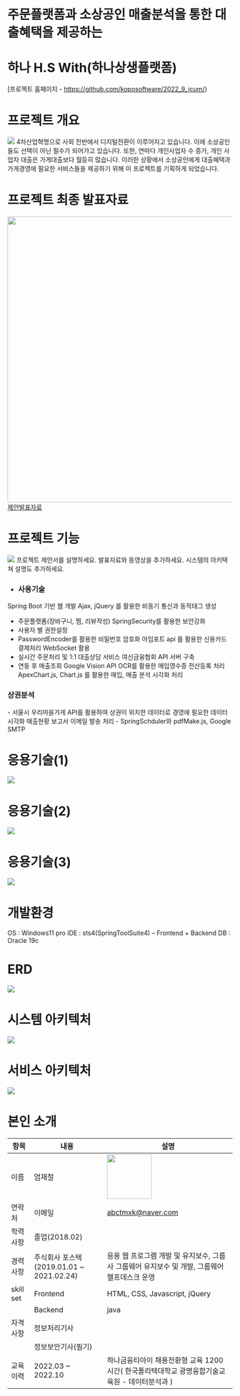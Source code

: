 # 주문플랫폼과 소상공인 매출분석을 통한 대출혜택을 제공하는 
# 하나 H.S With(하나상생플랫폼)

[프로젝트 홈페이지 - https://github.com/koposoftware/2022_9_jcum/)

# 프로젝트 개요
<img src="기획배경.jpg"/>
4차산업혁명으로 사회 전반에서 디지털전환이 이루어지고 있습니다.
이에 소상공인들도 선택이 아닌 필수가 되어가고 있습니다. 또한,
연마다 개인사업자 수 증가, 개인 사업자 대출은 가게대출보다 월등히 많습니다. 이러한 상황에서 소상공인에게 대출혜택과 가게경영에 필요한 서비스들을 제공하기 위해 이 프로젝트를 기획하게 되었습니다.

# 프로젝트 최종 발표자료
   <img src="pptcover.jpg" width="640" /><br>
   [제안발표자료](/하나상생플랫폼_최종발표.pptx)<br>

# 프로젝트 기능
<img src="프로젝트 기능.png"/>
프로젝트 제안서를 설명하세요. 발표자료와 동영상을 추가하세요. 시스템의 아키텍쳐 설명도 추가하세요.

* <h3><b>사용기술</b></h3>
Spring Boot 기반 웹 개발
Ajax,  jQuery 를 활용한 비동기 통신과 동적태그 생성
- 주문플랫폼(장바구니, 찜, 리뷰작성)
SpringSecurity를 활용한 보안강화
- 사용자 별 권한설정
- PasswordEncoder를 활용한 비밀번호 암호화
아임포트 api 를 활용한 신용카드 결제처리
WebSocket 활용
- 실시간 주문처리 및 1:1 대출상담 서비스
여신금융협회 API 서버 구축
- 연동 후 매출조회
Google Vision API OCR를 활용한 매입영수증 전산등록 처리
ApexChart.js, Chart.js 를 활용한 매입, 매출 분석 시각화 처리

<h3><b>상권분석</b></h3>
- 서울시 우리마을가게 API를 활용하여 상권이 위치한 데이터로 경영에 필요한 데이터 시각화
매출현황 보고서 이메일 발송 처리
- SpringSchduler와 pdfMake.js, Google SMTP

# 응용기술(1)
 <img src="결제.png"/>

# 응용기술(2)
 <img src="매출.png"/>
 
# 응용기술(3)
 <img src="보안.png"/>
 
# 개발환경
OS : Windows11 pro
IDE : sts4(SpringToolSuite4) – Frontend + Backend
DB : Oracle 19c

# ERD
 <img src="ERD.png"/>
 
# 시스템 아키텍처
 <img src="시스템아키텍처.jpg"/>

# 서비스 아키텍처
 <img src="서비스아키텍처.jpg"/>

# 본인 소개

|항목|내용|설명|
|------|---|---|
|이름|엄재철|<img src="엄재철11.2.JPG" width=100px; height=100px;/>|
|연락처|이메일|abctmxk@naver.com|
|학력사항|졸업(2018.02)|
|경력사항|주식회사 포스텍(2019.01.01 ~ 2021.02.24)|응용 웹 프로그램 개발 및 유지보수, 그룹사 그룹웨어 유지보수 및 개발, 그룹웨어 헬프데스크 운영
|skill set|Frontend|HTML, CSS, Javascript, jQuery
||Backend|java
|자격사항|정보처리기사|
||정보보안기사(필기)|
|교육이력|2022.03 ~ 2022.10|하나금융티아이 채용전환형 교육 1200시간( 한국폴리텍대학교 광명융합기술교육원 - 데이터분석과 )
